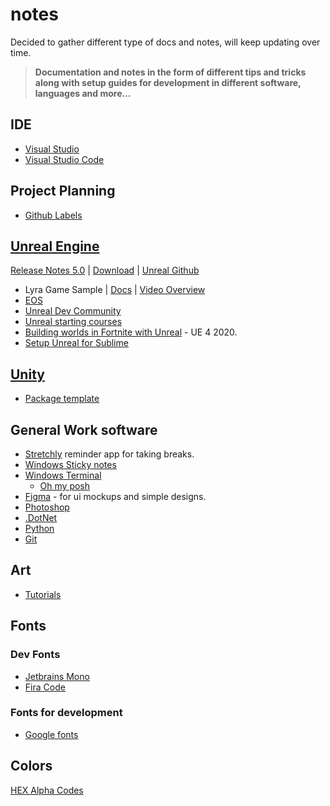 # notes

Decided to gather different type of docs and notes, will keep updating over time.

> **Documentation and notes in the form of different tips and tricks along with setup guides for development in different software, languages and more...**

## IDE
- [Visual Studio](/ides/VisualStudio.md)
- [Visual Studio Code](/ides/VisualStudioCode.md)

## Project Planning
- [Github Labels](/project_planning/githublabels.md)

## [Unreal Engine](/unreal_engine/UnrealEngine.md)
[Release Notes 5.0](https://docs.unrealengine.com/5.0/en-US/unreal-engine-5-0-release-notes/) | [Download](https://www.unrealengine.com/en-US/download) | [Unreal Github](https://www.unrealengine.com/en-US/ue-on-github)
- Lyra Game Sample | [Docs](https://docs.unrealengine.com/5.0/en-US/lyra-sample-game-in-unreal-engine/)  | [Video Overview](https://www.youtube.com/watch?v=Fj1zCsYydD8) 
- [EOS](https://dev.epicgames.com/en-US/home)
- [Unreal Dev Community](https://dev.epicgames.com/community/?application=unreal_engine)
- [Unreal starting courses](https://www.unrealengine.com/en-US/blog/learn-unreal-engine-5-fast-with-these-new-courses)
- [Building worlds in Fortnite with Unreal](https://www.youtube.com/watch?v=w3tTbVNkuwA) - UE 4 2020.
- [Setup Unreal for Sublime](https://www.youtube.com/watch?v=94FvzO1HVzY&t=678s)

## [Unity](/unity/unity.md)
- [Package template](https://github.com/CaptnJohn/unity-package-template) 

## General Work software
- [Stretchly](https://github.com/hovancik/stretchly) reminder app for taking breaks.
- [Windows Sticky notes](https://apps.microsoft.com/store/detail/microsoft-sticky-notes/9NBLGGH4QGHW)
- [Windows Terminal](https://github.com/microsoft/terminal)
  * [Oh my posh](https://ohmyposh.dev/)
- [Figma](https://www.figma.com/) - for ui mockups and simple designs.
- [Photoshop](https://www.adobe.com/se/products/photoshop)
- [.DotNet](https://dotnet.microsoft.com/en-us/download)
- [Python](https://www.python.org/downloads/)
- [Git](https://git-scm.com/downloads)

## Art
- [Tutorials](/art/Tutorials.md)

## Fonts

### Dev Fonts
- [Jetbrains Mono](https://www.jetbrains.com/lp/mono/)
- [Fira Code](https://github.com/tonsky/FiraCode)

### Fonts for development
- [Google fonts](https://fonts.google.com/)

## Colors
[HEX Alpha Codes](colors/HEXColors.md)
